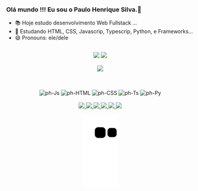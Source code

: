 ### Olá mundo !!! Eu sou o Paulo Henrique Silva.🖖
- 📚 Hoje estudo desenvolvimento Web Fullstack ...
- 🚀 Estudando HTML, CSS, Javascrip, Typescrip, Python, e Frameworks...
- 😄 Pronouns: ele/dele
##
<div align="center">
  <img width="455em" src="https://github-readme-stats.vercel.app/api?username=phdevlpr&show_icons=true&theme=dracula&include_all_commits=true&count_private=true"/>
  <img width="455em" src="https://github-readme-stats.vercel.app/api/top-langs/?username=phdevlpr&layout=compact&langs_count=16&theme=dracula"/><br><br>
  <img width="910em" src="https://c.tenor.com/3bTxZ4HdrysAAAAC/pixels-neon.gif"/>
</div>

##

<div align="center"><br>
  <img alt="ph-Js" height="30" width="40" src="https://cdn.jsdelivr.net/gh/devicons/devicon/icons/javascript/javascript-original.svg"/>
  <img alt="ph-HTML" height="30" width="40" src="https://cdn.jsdelivr.net/gh/devicons/devicon/icons/html5/html5-original.svg"/>
  <img alt="ph-CSS" height="30" width="40" src="https://cdn.jsdelivr.net/gh/devicons/devicon/icons/css3/css3-original.svg"/>
  <img alt="ph-Ts" height="30" width="40" src="https://cdn.jsdelivr.net/gh/devicons/devicon/icons/typescript/typescript-original.svg"/>
  <img alt="ph-Py" height="30" width="40" src="https://cdn.jsdelivr.net/gh/devicons/devicon/icons/python/python-original.svg"/>
</div>

<div align="center"><br>
  <a href="https://www.instagram.com/ph.dvlpr/" target="_blank">
    <img src="https://img.shields.io/badge/Instagram-E4405F?style=for-the-badge&logo=instagram&logoColor=white" target="_blank">
  </a>
  <a href="https://www.facebook.com/phdevlpr/" target="_blank">
    <img src="https://img.shields.io/badge/Facebook-1877F2?style=for-the-badge&logo=facebook&logoColor=white" target="_blank">
  </a>
  <a href="https://www.linkedin.com/in/paulohenriquedev/" target="_blank">
    <img src="https://img.shields.io/badge/LinkedIn-0077B5?style=for-the-badge&logo=linkedin&logoColor=white" target="_blank">
  </a>
  <a href="https://www.reddit.com/user/phdevlpr" target="_blank">
    <img src="https://img.shields.io/badge/Reddit-FF4500?style=for-the-badge&logo=reddit&logoColor=white" target="_blank">
  </a>
  <a href="https://wa.me/5535991989469/" target="_blank">
    <img src="https://img.shields.io/badge/WhatsApp-25D366?style=for-the-badge&logo=whatsapp&logoColor=white" target="_blank">
  </a>
  <a href="https://open.spotify.com/user/313u4hktswu3kra7qlplypchf64y" target="_blank">
    <img src="https://img.shields.io/badge/Spotify-1ED760?&style=for-the-badge&logo=spotify&logoColor=white" target="_blank">
  </a>
  
  ![Snake animation](https://github.com/phdevlpr/phdevlpr/blob/output/github-contribution-grid-snake.svg)
  
</div>

##
